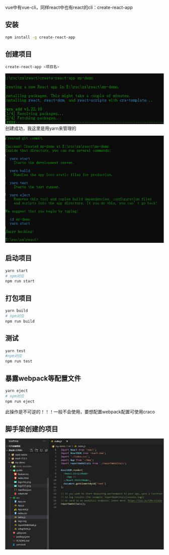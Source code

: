 vue中有vue-cli，同样react中也有react的cli：create-react-app

## 安装

```bash
npm install -g create-react-app
```
## 创建项目

```bash
create-react-app <项目名>
```

![](assets/【react】create-react-app使用/1.png)
创建成功，我这里是用yarn来管理的

![](assets/【react】create-react-app使用/2.png)
## 启动项目

```bash
yarn start
# npm对应 
npm run start
```
## 打包项目

```bash
yarn build
# npm对应
npm run build
```
## 测试

```bash
yarn test
#npm对应
npm run test
```
## 暴露webpack等配置文件

```bash
yarn eject
# npm对应
npm run eject
```
此操作是不可逆的！！！一般不会使用，要想配置webpack配置可使用craco

## 脚手架创建的项目

![](assets/【react】create-react-app使用/3.png)
